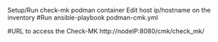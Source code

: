 Setup/Run check-mk podman container
Edit host ip/hostname on the inventory
#Run
ansible-playbook podman-cmk.yml

#URL to access the Check-MK
http://nodeIP:8080/cmk/check_mk/
